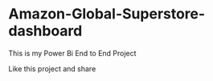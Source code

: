 # Amazon-Global-Superstore-dashboard
This is my Power Bi End to End Project

Like this project and share
